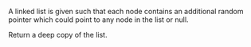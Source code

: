 
A linked list is given such that each node contains an additional random pointer which could point to any node in the list or null.

Return a deep copy of the list.
